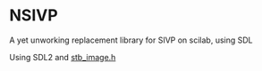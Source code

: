 # NSIVP

A yet unworking replacement library for SIVP on scilab, using SDL



Using SDL2 and [stb_image.h](https://github.com/nothings/stb#stb_libs)